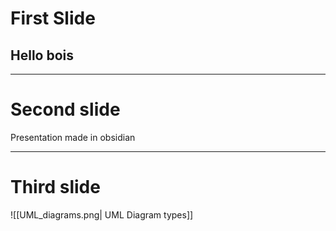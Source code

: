 # First Slide
## Hello bois
---

# Second slide

Presentation made in obsidian

---

# Third slide

![[UML_diagrams.png| UML Diagram types]]